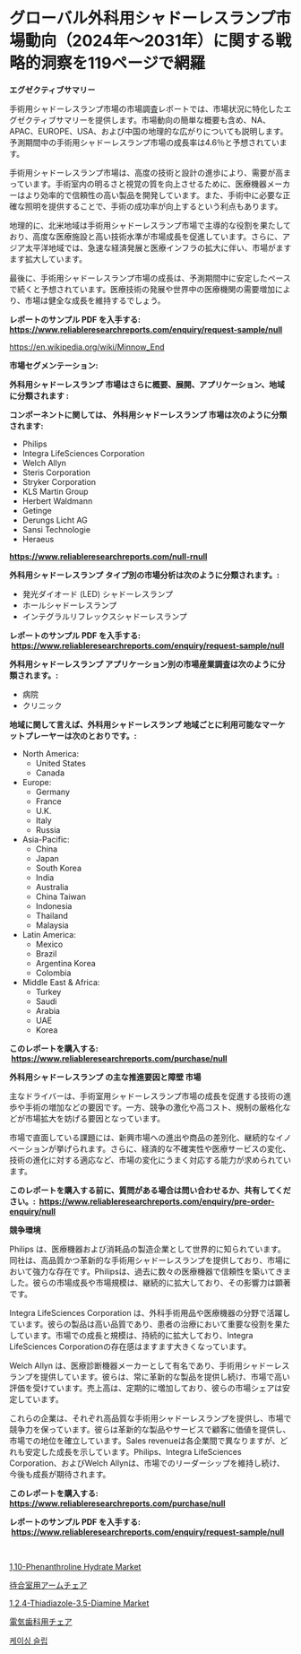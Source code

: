 <p><h1>グローバル外科用シャドーレスランプ市場動向（2024年〜2031年）に関する戦略的洞察を119ページで網羅</h1></p><p><strong>エグゼクティブサマリー</strong></p>
<p><p>手術用シャドーレスランプ市場の市場調査レポートでは、市場状況に特化したエグゼクティブサマリーを提供します。市場動向の簡単な概要も含め、NA、APAC、EUROPE、USA、および中国の地理的な広がりについても説明します。予測期間中の手術用シャドーレスランプ市場の成長率は4.6％と予想されています。</p><p>手術用シャドーレスランプ市場は、高度の技術と設計の進歩により、需要が高まっています。手術室内の明るさと視覚の質を向上させるために、医療機器メーカーはより効率的で信頼性の高い製品を開発しています。また、手術中に必要な正確な照明を提供することで、手術の成功率が向上するという利点もあります。</p><p>地理的に、北米地域は手術用シャドーレスランプ市場で主導的な役割を果たしており、高度な医療施設と高い技術水準が市場成長を促進しています。さらに、アジア太平洋地域では、急速な経済発展と医療インフラの拡大に伴い、市場がますます拡大しています。</p><p>最後に、手術用シャドーレスランプ市場の成長は、予測期間中に安定したペースで続くと予想されています。医療技術の発展や世界中の医療機関の需要増加により、市場は健全な成長を維持するでしょう。</p></p>
<p><strong>レポートのサンプル PDF を入手する: <a href="https://www.reliableresearchreports.com/enquiry/request-sample/null">https://www.reliableresearchreports.com/enquiry/request-sample/null</a></strong></p>
<p><a href="https://en.wikipedia.org/wiki/Minnow_End">https://en.wikipedia.org/wiki/Minnow_End</a></p>
<p><strong>市場セグメンテーション:</strong></p>
<p><strong> 外科用シャドーレスランプ 市場はさらに概要、展開、アプリケーション、地域に分類されます :</strong></p>
<p><strong>コンポーネントに関しては、 外科用シャドーレスランプ 市場は次のように分類されます: &nbsp;</strong></p>
<p><ul><li>Philips</li><li>Integra LifeSciences Corporation</li><li>Welch Allyn</li><li>Steris Corporation</li><li>Stryker Corporation</li><li>KLS Martin Group</li><li>Herbert Waldmann</li><li>Getinge</li><li>Derungs Licht AG</li><li>Sansi Technologie</li><li>Heraeus</li></ul></p>
<p><strong><a href="https://www.reliableresearchreports.com/null-rnull">https://www.reliableresearchreports.com/null-rnull</a></strong></p>
<p><strong> 外科用シャドーレスランプ タイプ別の市場分析は次のように分類されます。:</strong></p>
<p><ul><li>発光ダイオード (LED) シャドーレスランプ</li><li>ホールシャドーレスランプ</li><li>インテグラルリフレックスシャドーレスランプ</li></ul></p>
<p><strong>レポートのサンプル PDF を入手する: &nbsp;<a href="https://www.reliableresearchreports.com/enquiry/request-sample/null">https://www.reliableresearchreports.com/enquiry/request-sample/null</a></strong></p>
<p><strong> 外科用シャドーレスランプ アプリケーション別の市場産業調査は次のように分類されます。:</strong></p>
<p><ul><li>病院</li><li>クリニック</li></ul></p>
<p><strong>地域に関して言えば、外科用シャドーレスランプ 地域ごとに利用可能なマーケットプレーヤーは次のとおりです。:</strong></p>
<p><ul>
    <li>
        North America:
        <ul>
            <li>United States</li>
            <li>Canada</li>
        </ul>
    </li>
    <li>
        Europe:
        <ul>
            <li>Germany</li>
            <li>France</li>
            <li>U.K.</li>
            <li>Italy</li>
            <li>Russia</li>
        </ul>
    </li>
    <li>
        Asia-Pacific:
        <ul>
            <li>China</li>
            <li>Japan</li>
            <li>South Korea</li>
            <li>India</li>
            <li>Australia</li>
            <li>China Taiwan</li>
            <li>Indonesia</li>
            <li>Thailand</li>
            <li>Malaysia</li>
        </ul>
    </li>
    <li>
        Latin America:
        <ul>
            <li>Mexico</li>
            <li>Brazil</li>
            <li>Argentina Korea</li>
            <li>Colombia</li>
        </ul>
    </li>
    <li>
        Middle East & Africa:
        <ul>
            <li>Turkey</li>
            <li>Saudi</li>
            <li>Arabia</li>
            <li>UAE</li>
            <li>Korea</li>
        </ul>
    </li>
    </ul></p>
<p><strong>このレポートを購入する: &nbsp;<a href="https://www.reliableresearchreports.com/purchase/null">https://www.reliableresearchreports.com/purchase/null</a></strong></p>
<p><strong>外科用シャドーレスランプ の主な推進要因と障壁 市場</strong></p>
<p><p>主なドライバーは、手術室用シャドーレスランプ市場の成長を促進する技術の進歩や手術の増加などの要因です。一方、競争の激化や高コスト、規制の厳格化などが市場拡大を妨げる要因となっています。</p><p>市場で直面している課題には、新興市場への進出や商品の差別化、継続的なイノベーションが挙げられます。さらに、経済的な不確実性や医療サービスの変化、技術の進化に対する適応など、市場の変化にうまく対応する能力が求められています。</p></p>
<p><strong>このレポートを購入する前に、質問がある場合は問い合わせるか、共有してください。:&nbsp; <a href="https://www.reliableresearchreports.com/enquiry/pre-order-enquiry/null">https://www.reliableresearchreports.com/enquiry/pre-order-enquiry/null</a></strong></p>
<p><strong>競争環境</strong></p>
<p><p>Philips は、医療機器および消耗品の製造企業として世界的に知られています。同社は、高品質かつ革新的な手術用シャドーレスランプを提供しており、市場において強力な存在です。Philipsは、過去に数々の医療機器で信頼性を築いてきました。彼らの市場成長や市場規模は、継続的に拡大しており、その影響力は顕著です。</p><p>Integra LifeSciences Corporation は、外科手術用品や医療機器の分野で活躍しています。彼らの製品は高い品質であり、患者の治療において重要な役割を果たしています。市場での成長と規模は、持続的に拡大しており、Integra LifeSciences Corporationの存在感はますます大きくなっています。</p><p>Welch Allyn は、医療診断機器メーカーとして有名であり、手術用シャドーレスランプを提供しています。彼らは、常に革新的な製品を提供し続け、市場で高い評価を受けています。売上高は、定期的に増加しており、彼らの市場シェアは安定しています。</p><p>これらの企業は、それぞれ高品質な手術用シャドーレスランプを提供し、市場で競争力を保っています。彼らは革新的な製品やサービスで顧客に価値を提供し、市場での地位を確立しています。Sales revenueは各企業間で異なりますが、どれも安定した成長を示しています。Philips、Integra LifeSciences Corporation、およびWelch Allynは、市場でのリーダーシップを維持し続け、今後も成長が期待されます。</p></p>
<p><strong>このレポートを購入する: &nbsp; <a href="https://www.reliableresearchreports.com/purchase/null">https://www.reliableresearchreports.com/purchase/null</a></strong></p>
<p><strong>レポートのサンプル PDF を入手する: &nbsp;<a href="https://www.reliableresearchreports.com/enquiry/request-sample/null">https://www.reliableresearchreports.com/enquiry/request-sample/null</a></strong><strong></strong></p>
<p>&nbsp;</p>
<p><p><a href="https://github.com/lubmix/Market-Research-Report-List-3/blob/main/110-phenanthroline-hydrate-market.md">1,10-Phenanthroline Hydrate Market</a></p><p><a href="https://github.com/RandallRunte2023/Market-Research-Report-List-2/blob/main/4166407125459.md">待合室用アームチェア</a></p><p><a href="https://github.com/Hazelklievgspy6vdcsmu106w/Market-Research-Report-List-3/blob/main/124-thiadiazole-35-diamine-market.md">1,2,4-Thiadiazole-3,5-Diamine Market</a></p><p><a href="https://github.com/TerrellConn/Market-Research-Report-List-2/blob/main/7141405125458.md">電気歯科用チェア</a></p><p><a href="https://github.com/LuckeyCorbin/Market-Research-Report-List-1/blob/main/8928656181988.md">케이싱 슬립</a></p></p>
